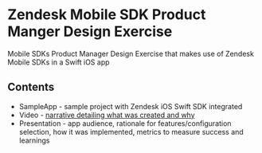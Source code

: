 # Zendesk Mobile SDK Product Manger Design Exercise

Mobile SDKs Product Manager Design Exercise that makes use of Zendesk Mobile SDKs in a Swift iOS app 

## Contents
 * SampleApp - sample project with Zendesk iOS Swift SDK integrated
 * Video - [narrative detailing what was created and why](https://drive.google.com/open?id=0BwrwUDaqKlqNSWVBdXZBVUxtazQ)
 * Presentation - app audience, rationale for features/configuration selection, how it was implemented, metrics to measure success and learnings
